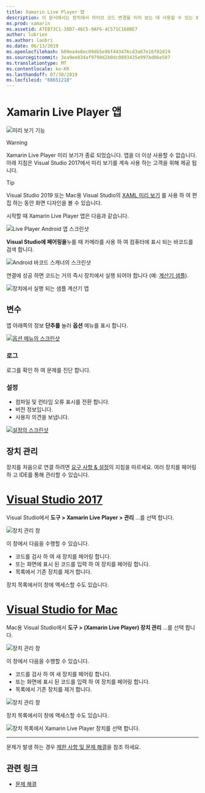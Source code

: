 ```yaml
---
title: Xamarin Live Player 앱
description: 이 문서에서는 장치에서 라이브 코드 변경을 미리 보는 데 사용할 수 있는 Xamarin Live Player 앱에 대해 설명 합니다. 설정, 샘플, 로그, 설정, 장치 관리 등에 대해 설명 합니다.
ms.prod: xamarin
ms.assetid: A7EB73C1-38D7-46C5-9AF6-4C571C168BE7
author: lobrien
ms.author: laobri
ms.date: 06/13/2019
ms.openlocfilehash: b09ea4e8ec09db5e9bf443476cd3a67e16f02d19
ms.sourcegitcommit: 3ea9ee034af9790d2b0dc0893435e997bd06e587
ms.translationtype: MT
ms.contentlocale: ko-KR
ms.lasthandoff: 07/30/2019
ms.locfileid: "68651218"
---
```

# <a name="xamarin-live-player-app"></a>Xamarin Live Player 앱

![미리 보기 기능](~/media/shared/preview.png)

> [!WARNING]
> Xamarin Live Player 미리 보기가 종료 되었습니다. 앱을 더 이상 사용할 수 없습니다. 아래 지침은 Visual Studio 2017에서 미리 보기를 계속 사용 하는 고객을 위해 제공 됩니다.

> [!TIP]
> Visual Studio 2019 또는 Mac용 Visual Studio의 [XAML 미리 보기](~/xamarin-forms/xaml/xaml-previewer/index.md) 를 사용 하 여 편집 하는 동안 화면 디자인을 볼 수 있습니다.

시작할 때 Xamarin Live Player 앱은 다음과 같습니다.

![Live Player Android 앱 스크린샷](player-images/app-android-sml.png)

**Visual Studio에 페어링을**누를 때 카메라를 사용 하 여 컴퓨터에 표시 되는 바코드를 검색 합니다.

![Android 바코드 스캐너의 스크린샷](player-images/scan-android-sml.png)

연결에 성공 하면 코드는 거의 즉시 장치에서 실행 되어야 합니다 (예: [계산기 샘플](https://github.com/xamarin/mobile-samples/tree/master/LivePlayer/BasicCalculator)).

![장치에서 실행 되는 샘플 계산기 앱](player-images/basic-calculator-sml.png)

## <a name="options"></a>변수

앱 아래쪽의 정보 **단추를** 눌러 **옵션** 메뉴를 표시 합니다.

[![옵션 메뉴의 스크린샷](player-images/options-sml.png)](player-images/options.png#lightbox)

### <a name="logs"></a>로그

로그를 확인 하 여 문제를 진단 합니다.

### <a name="settings"></a>설정

- 컴파일 및 런타임 오류 표시를 전환 합니다.
- 버전 정보입니다.
- 사용자 의견을 보냅니다.

[![설정의 스크린샷](player-images/settings-sml.png)](player-images/settings.png#lightbox)

## <a name="managing-devices"></a>장치 관리

장치를 처음으로 연결 하려면 [요구 사항 & 설정](~/tools/live-player/install.md)의 지침을 따르세요. 여러 장치를 페어링 하 고 IDE를 통해 관리할 수 있습니다.

# <a name="visual-studio-2017tabwindows"></a>[Visual Studio 2017](#tab/windows)

Visual Studio에서 **도구 > Xamarin Live Player > 관리** ...를 선택 합니다.

![장치 관리 창](player-images/manage-tools-menu-vs.png)

이 창에서 다음을 수행할 수 있습니다.

- 코드를 검사 하 여 새 장치를 페어링 합니다.
- 또는 화면에 표시 된 코드를 입력 하 여 장치를 페어링 합니다.
- 목록에서 기존 장치를 제거 합니다.

장치 목록에서이 창에 액세스할 수도 있습니다.

# <a name="visual-studio-for-mactabmacos"></a>[Visual Studio for Mac](#tab/macos)

Mac용 Visual Studio에서 **도구 > (Xamarin Live Player) 장치 관리** ...를 선택 합니다.

![장치 관리 창](player-images/manage-tools-menu.png)

이 창에서 다음을 수행할 수 있습니다.

- 코드를 검사 하 여 새 장치를 페어링 합니다.
- 또는 화면에 표시 된 코드를 입력 하 여 장치를 페어링 합니다.
- 목록에서 기존 장치를 제거 합니다.

![장치 관리 창](player-images/manage.png)

장치 목록에서이 창에 액세스할 수도 있습니다.

![장치 목록에서 Xamarin Live Player 장치를 선택 합니다.](player-images/manage-device-menu.png)

-----

문제가 발생 하는 경우 [제한 사항 및 문제 해결](~/tools/live-player/troubleshooting.md)을 참조 하세요.

## <a name="related-links"></a>관련 링크

- [문제 해결](~/tools/live-player/troubleshooting.md)

